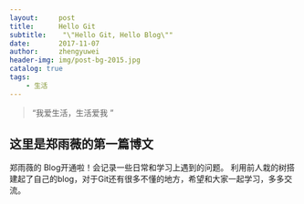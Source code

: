 ```yaml
---
layout:     post
title:      Hello Git
subtitle:    "\"Hello Git, Hello Blog\""
date:       2017-11-07
author:     zhengyuwei
header-img: img/post-bg-2015.jpg
catalog: true
tags:
    - 生活
---
```


> “我爱生活，生活爱我 ”


## 这里是郑雨薇的第一篇博文

郑雨薇的 Blog开通啦！会记录一些日常和学习上遇到的问题。
利用前人栽的树搭建起了自己的blog，对于Git还有很多不懂的地方，希望和大家一起学习，多多交流。
